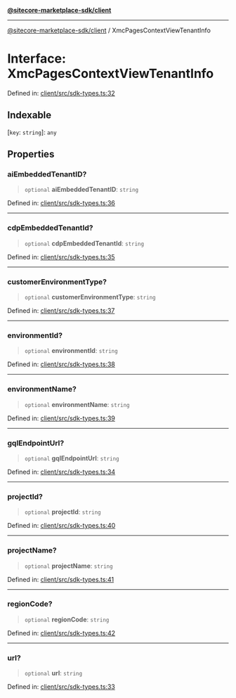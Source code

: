 [**@sitecore-marketplace-sdk/client**](../README.md)

***

[@sitecore-marketplace-sdk/client](../README.md) / XmcPagesContextViewTenantInfo

# Interface: XmcPagesContextViewTenantInfo

Defined in: [client/src/sdk-types.ts:32](https://github.com/Sitecore/sitecore-marketplace-sdk/blob/c654677445b16d8ca23b9ea08164f907627519f1/packages/client/src/sdk-types.ts#L32)

## Indexable

\[`key`: `string`\]: `any`

## Properties

### aiEmbeddedTenantID?

> `optional` **aiEmbeddedTenantID**: `string`

Defined in: [client/src/sdk-types.ts:36](https://github.com/Sitecore/sitecore-marketplace-sdk/blob/c654677445b16d8ca23b9ea08164f907627519f1/packages/client/src/sdk-types.ts#L36)

***

### cdpEmbeddedTenantId?

> `optional` **cdpEmbeddedTenantId**: `string`

Defined in: [client/src/sdk-types.ts:35](https://github.com/Sitecore/sitecore-marketplace-sdk/blob/c654677445b16d8ca23b9ea08164f907627519f1/packages/client/src/sdk-types.ts#L35)

***

### customerEnvironmentType?

> `optional` **customerEnvironmentType**: `string`

Defined in: [client/src/sdk-types.ts:37](https://github.com/Sitecore/sitecore-marketplace-sdk/blob/c654677445b16d8ca23b9ea08164f907627519f1/packages/client/src/sdk-types.ts#L37)

***

### environmentId?

> `optional` **environmentId**: `string`

Defined in: [client/src/sdk-types.ts:38](https://github.com/Sitecore/sitecore-marketplace-sdk/blob/c654677445b16d8ca23b9ea08164f907627519f1/packages/client/src/sdk-types.ts#L38)

***

### environmentName?

> `optional` **environmentName**: `string`

Defined in: [client/src/sdk-types.ts:39](https://github.com/Sitecore/sitecore-marketplace-sdk/blob/c654677445b16d8ca23b9ea08164f907627519f1/packages/client/src/sdk-types.ts#L39)

***

### gqlEndpointUrl?

> `optional` **gqlEndpointUrl**: `string`

Defined in: [client/src/sdk-types.ts:34](https://github.com/Sitecore/sitecore-marketplace-sdk/blob/c654677445b16d8ca23b9ea08164f907627519f1/packages/client/src/sdk-types.ts#L34)

***

### projectId?

> `optional` **projectId**: `string`

Defined in: [client/src/sdk-types.ts:40](https://github.com/Sitecore/sitecore-marketplace-sdk/blob/c654677445b16d8ca23b9ea08164f907627519f1/packages/client/src/sdk-types.ts#L40)

***

### projectName?

> `optional` **projectName**: `string`

Defined in: [client/src/sdk-types.ts:41](https://github.com/Sitecore/sitecore-marketplace-sdk/blob/c654677445b16d8ca23b9ea08164f907627519f1/packages/client/src/sdk-types.ts#L41)

***

### regionCode?

> `optional` **regionCode**: `string`

Defined in: [client/src/sdk-types.ts:42](https://github.com/Sitecore/sitecore-marketplace-sdk/blob/c654677445b16d8ca23b9ea08164f907627519f1/packages/client/src/sdk-types.ts#L42)

***

### url?

> `optional` **url**: `string`

Defined in: [client/src/sdk-types.ts:33](https://github.com/Sitecore/sitecore-marketplace-sdk/blob/c654677445b16d8ca23b9ea08164f907627519f1/packages/client/src/sdk-types.ts#L33)

